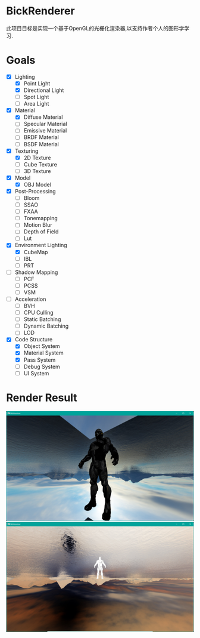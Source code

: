<!--
 * @Author: Vanish
 * @Date: 2024-09-13 21:46:04
 * @LastEditTime: 2024-11-15 15:55:56
 * Also View: http://vanishing.cc
 * Copyright@ https://creativecommons.org/licenses/by/4.0/deed.zh-hans
-->
# BickRenderer

此项目目标是实现一个基于OpenGL的光栅化渲染器,以支持作者个人的图形学学习.

# Goals
- [x] Lighting
  - [x] Point Light
  - [x] Directional Light
  - [ ] Spot Light
  - [ ] Area Light
- [x] Material
  - [x] Diffuse Material
  - [ ] Specular Material
  - [ ] Emissive Material
  - [ ] BRDF Material
  - [ ] BSDF Material
- [x] Texturing
  - [x] 2D Texture
  - [ ] Cube Texture
  - [ ] 3D Texture
- [x] Model
  - [x] OBJ Model
- [x] Post-Processing
  - [ ] Bloom
  - [ ] SSAO
  - [ ] FXAA
  - [ ] Tonemapping
  - [ ] Motion Blur
  - [ ] Depth of Field
  - [ ] Lut
- [x] Environment Lighting
  - [x] CubeMap
  - [ ] IBL
  - [ ] PRT
- [ ] Shadow Mapping
  - [ ] PCF
  - [ ] PCSS
  - [ ] VSM
- [ ] Acceleration
  - [ ] BVH
  - [ ] CPU Culling
  - [ ] Static Batching
  - [ ] Dynamic Batching
  - [ ] LOD
- [x] Code Structure
  - [x] Object System
  - [x] Material System
  - [x] Pass System
  - [ ] Debug System
  - [ ] UI System

# Render Result
![](Img/Clip_2024-11-15_15-43-58.png)
![](Img/Clip_2024-11-15_15-45-59.png)
